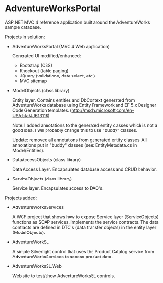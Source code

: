AdventureWorksPortal
====================

ASP.NET MVC 4 reference application built around the AdventureWorks sample database.

Projects in solution:

-	AdventureWorksPortal (MVC 4 Web application)
	
	Generated UI modified/enhanced:
	- Bootstrap (CSS)
	- Knockout (table paging)
	- JQuery (validations, date select, etc.)
	- MVC sitemap

-	ModelObjects (class library)
	
	Entity layer. Contains entities and DbContext generated from AdventureWorks database
	using Entity Framework and EF 5.x Designer Code Generation templates. 
	(http://msdn.microsoft.com/en-US/data/JJ613116)

	Note: I added annotations to the generated entity classes which is not a good idea. I will
	probably change this to use "buddy" classes.

	Update: removed all annotations from generated entity classes. All annotations put in "buddy"
	classes (see: EntityMetadata.cs in Model/Entities).

-	DataAccessObjects (class library)
	
	Data Access Layer. Encapsulates database access and CRUD behavior.

-	ServiceObjects (class library)

	Service layer. Encapsulates access to DAO's.

Projects added:

-	AdventureWorksServices
	
	A WCF project that shows how to expose Service layer (ServiceObjects) functions
	as SOAP services. Implements the service contracts. The data contracts are defined
	in DTO's (data transfer objects) in the entity layer (ModelObjects).

-	AdventureWorkSL

	A simple Silverlight control that uses the Product Catalog service from AdventureWorksServices
	to access product data.

-	AdventureWorksSL.Web

	Web site to test/show AdventureWorksSL controls.	

